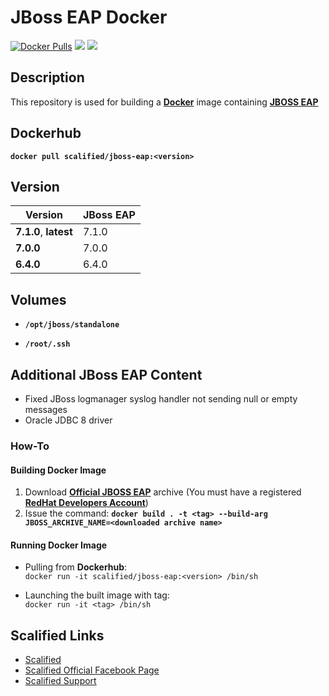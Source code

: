 # JBoss EAP Docker #

[![Docker Pulls](https://img.shields.io/docker/pulls/scalified/jboss-eap.svg)](https://hub.docker.com/r/scalified/jboss-eap)
[![](https://images.microbadger.com/badges/image/scalified/jboss-eap.svg)](https://microbadger.com/images/scalified/jboss-eap)
[![](https://images.microbadger.com/badges/version/scalified/jboss-eap.svg)](https://microbadger.com/images/scalified/jboss-eap)

## Description

This repository is used for building a [**Docker**](https://www.docker.com) image containing [**JBOSS EAP**](https://developers.redhat.com/products/eap/overview)

## Dockerhub

**`docker pull scalified/jboss-eap:<version>`**

## Version

| Version                | JBoss EAP |
|------------------------|-----------|
| **7.1.0**, **latest**  | 7.1.0     |
| **7.0.0**              | 7.0.0     |
| **6.4.0**              | 6.4.0     |

## Volumes

* **`/opt/jboss/standalone`**

* **`/root/.ssh`**

## Additional JBoss EAP Content

* Fixed JBoss logmanager syslog handler not sending null or empty messages
* Oracle JDBC 8 driver

### How-To

#### Building Docker Image

1. Download [**Official JBOSS EAP**](https://developers.redhat.com/products/eap/download/) archive (You must have a registered [**RedHat Developers Account**](https://developers.redhat.com))
2. Issue the command:
   **`docker build . -t <tag> --build-arg JBOSS_ARCHIVE_NAME=<downloaded archive name>`**

#### Running Docker Image

* Pulling from **Dockerhub**:  
  `docker run -it scalified/jboss-eap:<version> /bin/sh`

* Launching the built image with <tag> tag:  
  `docker run -it <tag> /bin/sh`

## Scalified Links

* [Scalified](http://www.scalified.com)
* [Scalified Official Facebook Page](https://www.facebook.com/scalified)
* <a href="mailto:info@scalified.com?subject=[JBoss EAP Docker Image]: Proposals And Suggestions">Scalified Support</a>

